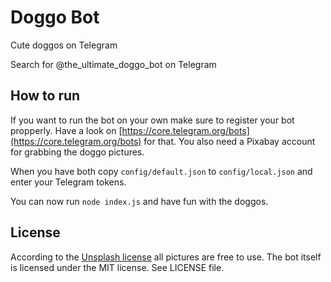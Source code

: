 # Doggo Bot
Cute doggos on Telegram

Search for @the_ultimate_doggo_bot on Telegram 

## How to run
If you want to run the bot on your own make sure to register your bot propperly.
Have a look on [https://core.telegram.org/bots](https://core.telegram.org/bots)
for that. You also need a Pixabay account for grabbing the doggo pictures.

When you have both copy `config/default.json` to `config/local.json` and enter your Telegram tokens.

You can now run `node index.js` and have fun with the doggos.

## License
According to the [Unsplash license](https://unsplash.com/license) all pictures are free to use.
The bot itself is licensed under the MIT license. See LICENSE file.